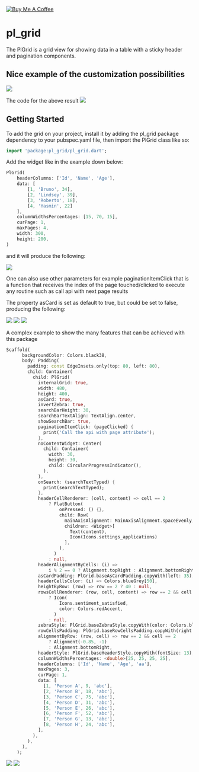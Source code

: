 
<a href="https://www.buymeacoffee.com/playlinesdev" target="_blank"><img src="https://www.buymeacoffee.com/assets/img/custom_images/orange_img.png" alt="Buy Me A Coffee" style="height: auto !important;width: auto !important;" ></a>

# pl_grid

The PlGrid is a grid view for showing data in a table with a sticky header and pagination components.

## Nice example of the customization possibilities

<img src="https://github.com/playlinesdev/pl_grid/blob/master/sample_nice.gif?raw=true"/>

The code for the above result
<img src="https://github.com/playlinesdev/pl_grid/blob/master/sample_nice.gif?raw=true"/>

## Getting Started

To add the grid on your project, install it by adding the pl_grid package dependency to your pubspec.yaml file, then import the PlGrid class like so: 
```dart
import 'package:pl_grid/pl_grid.dart';
````
Add the widget like in the example down below:

```dart
PlGrid(
    headerColumns: ['Id', 'Name', 'Age'],
    data: [
        [1, 'Bruno', 34],
        [2, 'Lindsey', 39],
        [3, 'Roberto', 18],
        [4, 'Yasmin', 22]
    ],
    columnWidthsPercentages: [15, 70, 15],
    curPage: 1,
    maxPages: 4,
    width: 300,
    height: 200,
)
```

and it will produce the following:

<img src="https://github.com/playlinesdev/pl_grid/blob/master/sample1.png?raw=true"/>

One can also use other parameters for example paginationItemClick that is a function that receives the index of the page touched/clicked to execute any routine such as call api with next page results

The property asCard is set as default to true, but could be set to false, producing the following:

<img src="https://github.com/playlinesdev/pl_grid/blob/master/sample1.png?raw=true"/>

<img src="https://github.com/playlinesdev/pl_grid/blob/master/sample2.png?raw=true"/>
<img src="https://github.com/playlinesdev/pl_grid/blob/master/sample_web.png?raw=true"/>


A complex example to show the many features that can be achieved with this package

```dart
Scaffold(
      backgroundColor: Colors.black38,
      body: Padding(
        padding: const EdgeInsets.only(top: 80, left: 80),
        child: Container(
          child: PlGrid(
            internalGrid: true,
            width: 480,
            height: 400,
            asCard: true,
            invertZebra: true,
            searchBarHeight: 30,
            searchBarTextAlign: TextAlign.center,
            showSearchBar: true,
            paginationItemClick: (pageClicked) {
              print('Call the api with page attribute');
            },
            noContentWidget: Center(
              child: Container(
                width: 30,
                height: 30,
                child: CircularProgressIndicator(),
              ),
            ),
            onSearch: (searchTextTyped) {
              print(searchTextTyped);
            },
            headerCellRenderer: (cell, content) => cell == 2
                ? FlatButton(
                    onPressed: () {},
                    child: Row(
                      mainAxisAlignment: MainAxisAlignment.spaceEvenly,
                      children: <Widget>[
                        Text(content),
                        Icon(Icons.settings_applications)
                      ],
                    ),
                  )
                : null,
            headerAlignmentByCells: (i) =>
                i % 2 == 0 ? Alignment.topRight : Alignment.bottomRight,
            asCardPadding: PlGrid.baseAsCardPadding.copyWith(left: 35),
            headerCellsColor: (i) => Colors.blueGrey[50],
            heightByRow: (row) => row == 2 ? 40 : null,
            rowsCellRenderer: (row, cell, content) => row == 2 && cell == 2
                ? Icon(
                    Icons.sentiment_satisfied,
                    color: Colors.redAccent,
                  )
                : null,
            zebraStyle: PlGrid.baseZebraStyle.copyWith(color: Colors.blueGrey),
            rowCellsPadding: PlGrid.baseRowCellsPadding.copyWith(right: 10),
            alignmentByRow: (row, cell) => row == 2 && cell == 2
                ? Alignment(-0.85, -1)
                : Alignment.bottomRight,
            headerStyle: PlGrid.baseHeaderStyle.copyWith(fontSize: 13),
            columnWidthsPercentages: <double>[25, 25, 25, 25],
            headerColumns: ['Id', 'Name', 'Age', 'aa'],
            maxPages: 3,
            curPage: 1,
            data: [
              [1, 'Person A', 9, 'abc'],
              [2, 'Person B', 18, 'abc'],
              [3, 'Person C', 75, 'abc'],
              [4, 'Person D', 31, 'abc'],
              [5, 'Person E', 26, 'abc'],
              [6, 'Person F', 52, 'abc'],
              [7, 'Person G', 13, 'abc'],
              [8, 'Person H', 24, 'abc'],
            ],
          ),
        ),
      ),
    );
```

<img src="https://github.com/playlinesdev/pl_grid/blob/master/sample_complex.png?raw=true"/>
<img src="https://github.com/playlinesdev/pl_grid/blob/master/sample_complex1.png?raw=true"/>
